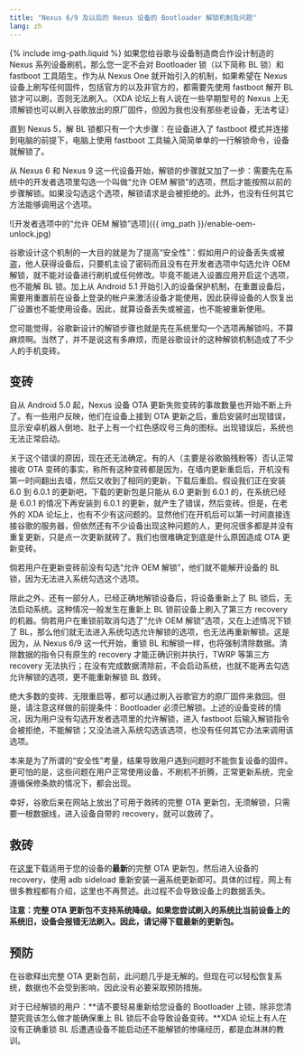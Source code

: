```yaml
---
title: "Nexus 6/9 及以后的 Nexus 设备的 Bootloader 解锁机制及问题"
lang: zh
---
```

{% include img-path.liquid %}
如果您给谷歌与设备制造商合作设计制造的 Nexus 系列设备刷机，那么您一定不会对 Bootloader 锁（以下简称 BL 锁）和 fastboot 工具陌生。作为从 Nexus One 就开始引入的机制，如果希望在 Nexus 设备上刷写任何固件，包括官方的以及非官方的，都需要先使用 fastboot 解开 BL 锁才可以刷，否则无法刷入。（XDA 论坛上有人说在一些早期型号的 Nexus 上无须解锁也可以刷入谷歌放出的原厂固件，但因为我也没有那些老设备，无法考证）

直到 Nexus 5，解 BL 锁都只有一个大步骤：在设备进入了 fastboot 模式并连接到电脑的前提下，电脑上使用 fastboot 工具输入简简单单的一行解锁命令，设备就解锁了。

从 Nexus 6 和 Nexus 9 这一代设备开始，解锁的步骤就又加了一步：需要先在系统中的开发者选项里勾选一个叫做“允许 OEM 解锁”的选项，然后才能按照以前的步骤解锁。如果没勾选这个选项，解锁请求是会被拒绝的。此外，也没有任何其它方法能够调用这个选项。

![开发者选项中的“允许 OEM 解锁”选项]({{ img_path }}/enable-oem-unlock.jpg)

谷歌设计这个机制的一大目的就是为了提高“安全性”：假如用户的设备丢失或被盗，他人获得设备后，只要机主设了密码而且没有在开发者选项中勾选允许 OEM 解锁，就不能对设备进行刷机或任何修改。毕竟不能进入设置应用开启这个选项，也不能解 BL 锁。加上从 Android 5.1 开始引入的设备保护机制，在重置设备后，需要用重置前在设备上登录的帐户来激活设备才能使用，因此获得设备的人恢复出厂设置也不能使用设备。因此，就算设备丢失或被盗，也不能被重新使用。

您可能觉得，谷歌新设计的解锁步骤也就是先在系统里勾一个选项再解锁吗，不算麻烦啊。当然了，并不是说这有多麻烦，而是谷歌设计的这种解锁机制造成了不少人的手机变砖。

## 变砖

自从 Android 5.0 起，Nexus 设备 OTA 更新失败变砖的事故数量也开始不断上升了。有一些用户反映，他们在设备上接到 OTA 更新之后，重启安装时出现错误，显示安卓机器人倒地、肚子上有一个红色感叹号三角的图标。出现错误后，系统也无法正常启动。

关于这个错误的原因，现在还无法确定。有的人（主要是谷歌脑残粉等）否认正常接收 OTA 变砖的事实，称所有这种变砖都是因为，在墙内更新重启后，开机没有第一时间翻出去墙，然后又收到了相同的更新，下载后重启。假设我们正在安装 6.0 到 6.0.1 的更新吧，下载的更新包是只能从 6.0 更新到 6.0.1 的，在系统已经是 6.0.1 的情况下再安装到 6.0.1 的更新，就产生了错误，然后变砖。但是，在老外的 XDA 论坛上，也有不少有这问题的。显然他们在开机后可以第一时间直接连接谷歌的服务器，但依然还有不少设备出现这种问题的人，更何况很多都是并没有重复更新，只是点一次更新就砖了。我们也很难确定到底是什么原因造成 OTA 更新变砖。

倘若用户在更新变砖前没有勾选“允许 OEM 解锁”，他们就不能解开设备的 BL 锁，因为无法进入系统勾选这个选项。

除此之外，还有一部分人，已经正确地解锁设备后，将设备重新上了 BL 锁后，无法启动系统。这种情况一般发生在重新上 BL 锁前设备上刷入了第三方 recovery 的机器。倘若用户在重锁前取消勾选了“允许 OEM 解锁”选项，又在上述情况下锁了 BL，那么他们就无法进入系统勾选允许解锁的选项，也无法再重新解锁。这是因为，从 Nexus 6/9 这一代开始，重锁 BL 和解锁一样，也将强制清除数据。清除数据的指令只有原生的 recovery 才能正确识别并执行，TWRP 等第三方 recovery 无法执行；在没有完成数据清除前，不会启动系统，也就不能再去勾选允许解锁的选项，更不能重新解锁 BL 救砖。

绝大多数的变砖、无限重启等，都可以通过刷入谷歌官方的原厂固件来救回。但是，请注意这样做的前提条件：Bootloader 必须已解锁。上述的设备变砖的情况，因为用户没有勾选开发者选项里的允许解锁，进入 fastboot 后输入解锁指令会被拒绝，不能解锁；又没法进入系统勾选该选项，也没有任何其它办法来调用该选项。

本来是为了所谓的“安全性”考量，结果导致用户遇到问题时不能恢复设备的固件。更可怕的是，这些问题在用户正常使用设备，不刷机不折腾，正常更新系统，完全遵循保修条款的情况下，都会出现。

幸好，谷歌后来在网站上放出了可用于救砖的完整 OTA 更新包，无须解锁，只需要一根数据线，进入设备自带的 recovery，就可以救砖了。

## 救砖

在[这里](https://developers.google.com/android/nexus/ota)下载适用于您的设备的**最新**的完整 OTA 更新包，然后进入设备的 recovery，使用 adb sideload 重新安装一遍系统更新即可。具体的过程，网上有很多教程都有介绍，这里也不再赘述。此过程不会导致设备上的数据丢失。

**注意：完整 OTA 更新包不支持系统降级。如果您尝试刷入的系统比当前设备上的系统旧，设备会报错无法刷入。因此，请记得下载最新的更新包。**

## 预防

在谷歌释出完整 OTA 更新包前，此问题几乎是无解的。但现在可以轻松恢复系统，数据也不会受到影响，因此没有必要采取预防措施。

对于已经解锁的用户：**请不要轻易重新给您设备的 Bootloader 上锁，除非您清楚究竟该怎么做才能确保重上 BL 锁后不会导致设备变砖。**XDA 论坛上有人在没有正确重锁 BL 后遭遇设备不能启动还不能解锁的惨痛经历，都是血淋淋的教训。
